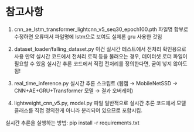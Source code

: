 # 참고사항 
1. cnn_ae_lstm_transformer_lightcnn_v5_seq30_epoch100.pth 
파일명 함부로 수정하면 오류떠서 파일명에 lstm으로 보여도 실제론 gru 사용한 것임

2. dataset_loader/falling_dataset.py
이건 실시간 테스트에서 전처리 확인용으로 사용
만약 실시간 코드에서 전처리 로직 등을 불러오는 경우, 데이터셋 로더 파일이 필요할 수 있음
실시간 추론 코드에서 직접 전처리를 정의한다면, 굳이 넣지 않아도 됨!

3. real_time_inference.py
실시간 추론 스크립트 
(웹캠 → MobileNetSSD → CNN+AE+GRU+Transformer 모델 → 결과 오버레이)

4. lightweight_cnn_v5.py, model.py 파일
일반적으로 실시간 추론 코드에서 모델 클래스를 직접 정의한게 아니라 분리되어 있으므로 포함시킴.

실시간 추론을 실행하는 방법: pip install -r requirements.txt
